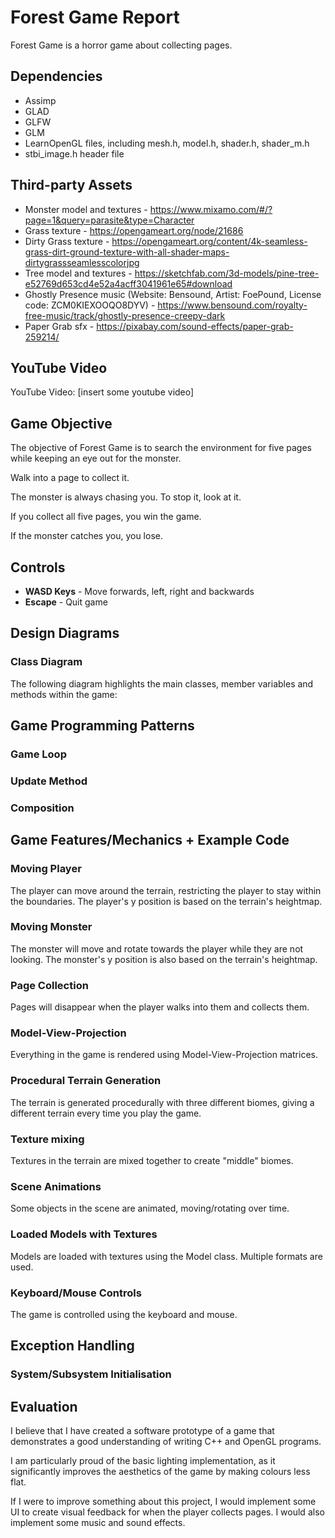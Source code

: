 # Forest Game Report
Forest Game is a horror game about collecting pages.

## Dependencies
- Assimp
- GLAD
- GLFW
- GLM
- LearnOpenGL files, including mesh.h, model.h, shader.h, shader_m.h
- stbi_image.h header file

## Third-party Assets
- Monster model and textures - https://www.mixamo.com/#/?page=1&query=parasite&type=Character
- Grass texture - https://opengameart.org/node/21686
- Dirty Grass texture - https://opengameart.org/content/4k-seamless-grass-dirt-ground-texture-with-all-shader-maps-dirtygrassseamlesscolorjpg
- Tree model and textures - https://sketchfab.com/3d-models/pine-tree-e52769d653cd4e52a4acff3041961e65#download
- Ghostly Presence music (Website: Bensound, Artist: FoePound, License code: ZCM0KIEXOOQO8DYV) - https://www.bensound.com/royalty-free-music/track/ghostly-presence-creepy-dark
- Paper Grab sfx - https://pixabay.com/sound-effects/paper-grab-259214/

## YouTube Video
YouTube Video: [insert some youtube video]

## Game Objective
The objective of Forest Game is to search the environment for five pages while keeping an eye out for the monster.

Walk into a page to collect it.

The monster is always chasing you. To stop it, look at it.

If you collect all five pages, you win the game.

If the monster catches you, you lose.

## Controls
- **WASD Keys** - Move forwards, left, right and backwards
- **Escape** - Quit game

## Design Diagrams

### Class Diagram
The following diagram highlights the main classes, member variables and methods within the game:
<!-- ![Game loop pattern in Letrio](./images/game_loop.png) -->

## Game Programming Patterns

### Game Loop
<!-- ![Game loop pattern in Letrio](./images/game_loop.png) -->
### Update Method
<!-- ![Game loop pattern in Letrio](./images/game_loop.png) -->
### Composition
<!-- ![Game loop pattern in Letrio](./images/game_loop.png) -->

## Game Features/Mechanics + Example Code

### Moving Player
The player can move around the terrain, restricting the player to stay within the boundaries. The player's y position is based on the terrain's heightmap.
<!-- ![Game loop pattern in Letrio](./images/game_loop.png) -->
<!-- ![Code example of dropping a piece](./images/code_example_drop.png) -->
<!-- ![Code example of dropping a piece](./images/code_example_drop.png) -->
<!-- ![Code example of dropping a piece](./images/code_example_drop.png) -->
### Moving Monster
The monster will move and rotate towards the player while they are not looking. The monster's y position is also based on the terrain's heightmap.
<!-- ![Game loop pattern in Letrio](./images/game_loop.png) -->
<!-- ![Code example of dropping a piece](./images/code_example_drop.png) -->
<!-- ![Code example of dropping a piece](./images/code_example_drop.png) -->
<!-- ![Code example of dropping a piece](./images/code_example_drop.png) -->
### Page Collection
Pages will disappear when the player walks into them and collects them.
<!-- ![Game loop pattern in Letrio](./images/game_loop.png) -->
<!-- ![Code example of dropping a piece](./images/code_example_drop.png) -->
<!-- ![Code example of dropping a piece](./images/code_example_drop.png) -->
<!-- ![Code example of dropping a piece](./images/code_example_drop.png) -->
### Model-View-Projection
Everything in the game is rendered using Model-View-Projection matrices.
<!-- ![Code example of dropping a piece](./images/code_example_drop.png) CPP implementation -->
<!-- ![Code example of dropping a piece](./images/code_example_drop.png) Vertex shader implementation -->
### Procedural Terrain Generation
The terrain is generated procedurally with three different biomes, giving a different terrain every time you play the game.
<!-- ![Game loop pattern in Letrio](./images/game_loop.png) -->
<!-- ![Code example of dropping a piece](./images/code_example_drop.png) Vertex generation -->
<!-- ![Code example of dropping a piece](./images/code_example_drop.png) Heightmap assignment -->
<!-- ![Code example of dropping a piece](./images/code_example_drop.png) Biome assignment -->
### Texture mixing
Textures in the terrain are mixed together to create "middle" biomes.
<!-- ![Game loop pattern in Letrio](./images/game_loop.png) -->
<!-- ![Code example of dropping a piece](./images/code_example_drop.png) -->
<!-- ![Code example of dropping a piece](./images/code_example_drop.png) -->
<!-- ![Code example of dropping a piece](./images/code_example_drop.png) -->
### Scene Animations
Some objects in the scene are animated, moving/rotating over time.
<!-- ![Code example of dropping a piece](./images/code_example_drop.png) SUN rotation gif -->
<!-- ![Code example of dropping a piece](./images/code_example_drop.png) SUN rotation code -->
<!-- ![Code example of dropping a piece](./images/code_example_drop.png) PAGE rotation gif -->
<!-- ![Code example of dropping a piece](./images/code_example_drop.png) PAGE rotation code -->
### Loaded Models with Textures
Models are loaded with textures using the Model class. Multiple formats are used.
<!-- ![Code example of dropping a piece](./images/code_example_drop.png) Monster model with textures -->
<!-- ![Code example of dropping a piece](./images/code_example_drop.png) Monster class constructor -->
<!-- ![Code example of dropping a piece](./images/code_example_drop.png) Page class constructor -->
### Keyboard/Mouse Controls
The game is controlled using the keyboard and mouse.
<!-- ![Code example of dropping a piece](./images/code_example_drop.png) SUN rotation gif -->
<!-- ![Code example of dropping a piece](./images/code_example_drop.png) SUN rotation code -->
<!-- ![Code example of dropping a piece](./images/code_example_drop.png) PAGE rotation gif -->
<!-- ![Code example of dropping a piece](./images/code_example_drop.png) PAGE rotation code -->

## Exception Handling

### System/Subsystem Initialisation
<!-- ![Code example of dropping a piece](./images/code_example_drop.png) GLAD -->
<!-- ![Code example of dropping a piece](./images/code_example_drop.png) GLFW -->

## Evaluation
I believe that I have created a software prototype of a game that demonstrates a good understanding of writing C++ and OpenGL programs.

I am particularly proud of the basic lighting implementation, as it significantly improves the aesthetics of the game by making colours less flat.

If I were to improve something about this project, I would implement some UI to create visual feedback for when the player collects pages. I would also implement some music and sound effects.
